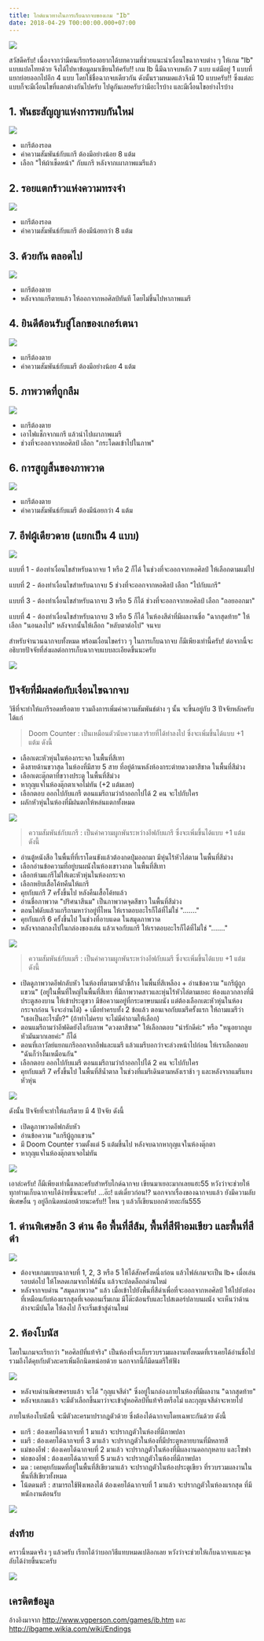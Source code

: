 ```yaml
---
title: ไกด์แนวทางในการเก็บฉากจบของเกม "Ib"
date: 2018-04-29 T00:00:00.000+07:00
---
```


![](/assets/images/ibend3/leave.png)

สวัสดีครับ! เนื่องจากว่ามีคนเรียกร้องอยากได้บทความที่ช่วยแนะนำเงื่อนไขฉากจบต่าง ๆ ให้เกม "Ib" แบบแปลไทยด้วย จึงได้ไปหาข้อมูลมาเขียนให้ครับ!! เกม Ib นี้มีฉากจบหลัก 7 แบบ แต่มีอยู่ 1 แบบที่แยกย่อยออกไปอีก 4 แบบ โดยใช้ชื่อฉากจบเดียวกัน ดังนั้นรวมหมดแล้วจึงมี 10 แบบครับ!! ซึ่งแต่ละแบบก็จะมีเงื่อนไขที่แตกต่างกันไปครับ ไปดูกันเลยครับว่ามีอะไรบ้าง และมีเงื่อนไขอย่างไรบ้าง

##  1. พันธะสัญญาแห่งการพบกันใหม่ 

![](/assets/images/ibend3/promise.png)

- แกรีต้องรอด
- ค่าความสัมพันธ์กับแกรี ต้องมีอย่างน้อย 8 แต้ม
- เลือก "ให้ผ้าเช็ดหน้า" กับแกรี หลังจากเผาภาพแมรีแล้ว

##  2. รอยแตกร้าวแห่งความทรงจำ 

![](/assets/images/ibend3/crannies.png)

- แกรีต้องรอด
- ค่าความสัมพันธ์กับแกรี ต้องมีน้อยกว่า 8 แต้ม

## 3. ด้วยกัน ตลอดไป

![](/assets/images/ibend3/together.png)

- แกรีต้องตาย
- หลังจากแกรีตายแล้ว ให้ออกจากหอศิลป์ทันที โดยไม่ขึ้นไปหาภาพแมรี

## 4. ยินดีต้อนรับสู่โลกของเกอร์เตนา

![](/assets/images/ibend3/world.png)

- แกรีต้องตาย
- ค่าความสัมพันธ์กับแมรี ต้องมีอย่างน้อย 4 แต้ม

## 5. ภาพวาดที่ถูกลืม

![](/assets/images/ibend3/forgotten.png)

- แกรีต้องตาย
- เอาไฟแช็กจากแกรี แล้วนำไปเผาภาพแมรี
- ช่วงที่จะออกจากหอศิลป์ เลือก "กระโดดเข้าไปในภาพ"

## 6. การสูญสิ้นของภาพวาด

![](/assets/images/ibend3/demise.png)

- แกรีต้องตาย
- ค่าความสัมพันธ์กับแมรี ต้องมีน้อยกว่า 4 แต้ม

## 7. อีฟผู้เดียวดาย (แยกเป็น 4 แบบ)

![](/assets/images/ibend3/alone.png)

แบบที่ 1 - ต้องทำเงื่อนไขสำหรับฉากจบ 1 หรือ 2 ก็ได้ ในช่วงที่จะออกจากหอศิลป์ ให้เลือกตามแม่ไป

แบบที่ 2 - ต้องทำเงื่อนไขสำหรับฉากจบ 5 ช่วงที่จะออกจากหอศิลป์ เลือก "ไปกับแกรี"

แบบที่ 3 - ต้องทำเงื่อนไขสำหรับฉากจบ 3 หรือ 5 ก็ได้ ช่วงที่จะออกจากหอศิลป์ เลือก "ถอยออกมา"

แบบที่ 4 - ต้องทำเงื่อนไขสำหรับฉากจบ 3 หรือ 5 ก็ได้ ในห้องสีดำที่มีผลงานชื่อ "ฉากสุดท้าย" ให้เลือก "นอนลงไป" หลังจากนั้นให้เลือก "หลับตาต่อไป" จนจบ

สำหรับจำนวนฉากจบทั้งหมด พร้อมเงื่อนไขคร่าว ๆ ในการเก็บฉากจบ ก็มีเพียงเท่านี้ครับ! ต่อจากนี้จะอธิบายปัจจัยที่ส่งผลต่อการเก็บฉากจบแบบละเอียดขึ้นนะครับ 

![](/assets/images/ib/ib.png)

## ปัจจัยที่มีผลต่อกับเงื่อนไขฉากจบ

วิธีที่จะทำให้แกรีรอดหรือตาย รวมถึงการเพิ่มค่าความสัมพันธ์ต่าง ๆ นั้น จะขึ้นอยู่กับ 3 ปัจจัยหลักครับ ได้แก่

> Doom Counter : เป็นเหมือนตัวนับความเลวร้ายที่ได้ทำลงไป ซึ่งจะเพิ่มขึ้นได้แบบ +1 แต้ม ดังนี้

- เลือกเตะหัวหุ่นในห้องกระจก ในพื้นที่สีเทา
- ดึงสายด้านขวาสุด ในห้องที่มีสาย 5 สาย ที่อยู่ด้านหลังห้องกระต่ายดวงตาสีชาด ในพื้นที่สีม่วง
- เลือกเตะตุ๊กตาที่ขวางประตู ในพื้นที่สีม่วง
- หากุญแจในห้องตุ๊กตาเจอไม่ทัน (+2 แต้มเลย)
- เลือกตอบ ออกไปกับแกรี ตอนแมรีถามว่าถ้าออกไปได้ 2 คน จะไปกับใคร
- ผลักหัวหุ่นในห้องที่มีฝนตกให้หล่นแตกทั้งหมด

![](/assets/images/ibend3/garrykick.png)

> ความสัมพันธ์กับแกรี : เป็นค่าความผูกพันระหว่างอีฟกับแกรี ซึ่งจะเพิ่มขึ้นได้แบบ +1 แต้ม ดังนี้

- อ่านตู้หนังสือ ในพื้นที่ที่เราโดนขังแล้วต้องกดปุ่มออกมา มีหุ่นไร้หัวไล่ตาม ในพื้นที่สีม่วง
- เลือกอ่านข้อความที่อยู่บนผนังในห้องเขาวงกต ในพื้นที่สีเทา
- เลือกห้ามแกรีไม่ให้เตะหัวหุ่นในห้องกระจก
- เลือกหยิบเสื้อโค้ทคืนให้แกรี
- คุยกับแกรี 7 ครั้งขึ้นไป หลังคืนเสื้อโค้ทแล้ว
- อ่านชื่อภาพวาด "ปริศนาสีนม" เป็นภาพวาดจุดสีขาว ในพื้นที่สีม่วง
- ตอนไฟดับแล้วแกรีถามหาว่าอยู่ที่ไหน ให้เราตอบอะไรก็ได้ที่ไม่ใช่ "......."
- คุยกับแกรี 6 ครั้งขึ้นไป ในช่วงที่อาบแดด ในสมุดภาพวาด
- หลังจากตกลงไปในกล่องของเล่น แล้วเจอกับแกรี ให้เราตอบอะไรก็ได้ที่ไม่ใช่ "......."

![](/assets/images/ibend3/nightmare.png)

> ความสัมพันธ์กับแมรี : เป็นค่าความผูกพันระหว่างอีฟกับแมรี ซึ่งจะเพิ่มขึ้นได้แบบ +1 แต้ม ดังนี้

- เปิดดูภาพวาดอีฟกลับหัว ในห้องที่ตามหาตัวขี้ก้าง ในพื้นที่สีเหลือง + อ่านข้อความ "แกรีผู้ถูกแขวน" 
(อยู่ในพื้นที่ใหญ่ในพื้นที่สีเทา ที่มีภาพวาดสาวและหุ่นไร้หัวไล่ตามเยอะ ห้องแถวกลางที่มีประตูสองบาน ให้เข้าประตูขวา มีข้อความอยู่ที่กระดาษบนผนัง 
แต่ต้องเลือกเตะหัวหุ่นในห้องกระจกก่อน จึงจะอ่านได้) + เมื่อทำครบทั้ง 2 ข้อแล้ว ตอนเจอกับแมรีครั้งแรก ให้ถามแมรีว่า "เธอเป็นอะไรมั้ย?" (ถ้าทำไม่ครบ จะไม่มีคำถามให้เลือก)
- ตอนแมรีถามว่าอีฟคิดยังไงกับภาพ "ดวงตาสีชาด" ให้เลือกตอบ "น่ารักดีค่ะ" หรือ "หนูอยากลูบหัวมันมากเลยค่ะ" ก็ได้
- ตอนที่เถาวัลย์แยกแกรีออกจากอีฟและแมรี แล้วแมรีบอกว่าจะล่วงหน้าไปก่อน ให้เราเลือกตอบ "ฉันก็ว่างั้นเหมือนกัน"
- เลือกตอบ ออกไปกับแมรี ตอนแมรีถามว่าถ้าออกไปได้ 2 คน จะไปกับใคร
- คุยกับแมรี 7 ครั้งขึ้นไป ในพื้นที่สีน้ำตาล ในช่วงที่แมรีเดินตามหลังเราช้า ๆ และหลังจากแมรีแทงหัวหุ่น

![](/assets/images/ibend3/marytalk.png)

ดังนั้น ปัจจัยที่จะทำให้แกรีตาย มี 4 ปัจจัย ดังนี้

- เปิดดูภาพวาดอีฟกลับหัว 
- อ่านข้อความ "แกรีผู้ถูกแขวน"
- มี Doom Counter รวมตั้งแต่ 5 แต้มขึ้นไป หลังจบฉากหากุญแจในห้องตุ๊กตา
- หากุญแจในห้องตุ๊กตาเจอไม่ทัน

![](/assets/images/ibend3/dollroom.png)

เอาล่ะครับ! ก็มีเพียงเท่านี้แหละครับสำหรับไกด์ฉากจบ เขียนมาเยอะมากเลยแฮะ55 หวังว่าจะช่วยให้ทุกท่านเก็บฉากจบได้ง่ายขึ้นนะครับ!
...อ๊ะ! แต่เดี๋ยวก่อน!? นอกจากเรื่องของฉากจบแล้ว ยังมีความลับพิเศษอื่น ๆ อยู่อีกนิดหน่อยด้วยนะครับ!! ไหน ๆ แล้วก็เขียนบอกด้วยละกัน555

## 1. ด่านพิเศษอีก 3 ด่าน คือ พื้นที่สีส้ม, พื้นที่สีฟ้าอมเขียว และพื้นที่สีดำ

![](/assets/images/ib/ib.png)

- ต้องจบเกมแบบฉากจบที่ 1, 2, 3 หรือ 5 ให้ได้สักครั้งหนึ่งก่อน แล้วไฟล์เกมจะเป็น Ib+ เมื่อเล่นรอบต่อไป ให้โหลดเกมจากไฟล์นั้น แล้วจะปลดล็อกด่านใหม่
- หลังจากจบด่าน "สมุดภาพวาด" แล้ว เมื่อเข้าไปยังพื้นที่สีดำเพื่อที่จะออกจากหอศิลป์ ให้ไปยังห้องที่เหมือนกับห้องแรกสุดที่เจอตอนเริ่มเกม มีโต๊ะต้อนรับและโปสเตอร์ปลาบนผนัง 
จะเห็นว่าด้านล่างจะมีบันได ให้ลงไป ก็จะเริ่มเข้าสู่ด่านใหม่

## 2. ห้องโบนัส 

โดยในเกมจะเรียกว่า "หอศิลป์ที่แท้จริง" เป็นห้องที่จะเก็บรวบรวมผลงานทั้งหมดที่เราเคยได้อ่านชื่อไป รวมถึงได้คุยกับตัวละครเพิ่มอีกนิดหน่อยด้วย นอกจากนี้ก็มีดนตรีให้ฟัง

![](/assets/images/ib/ib.png)

- หลังจบด่านพิเศษครบแล้ว จะได้ "กุญแจสีดำ" ซึ่งอยู่ในกล่องภายในห้องที่มีผลงาน "ฉากสุดท้าย" 
- หลังจบเกมแล้ว จะมีตัวเลือกขึ้นมาว่าจะเข้าสู่หอศิลป์ที่แท้จริงหรือไม่ และกุญแจสีดำจะหายไป

ภายในห้องโบนัสนี้ จะมีตัวละครมาปรากฎตัวด้วย ซึ่งต้องได้ฉากจบโดยเฉพาะกันด้วย ดังนี้

- แกรี : ต้องเคยได้ฉากจบที่ 1 มาแล้ว จะปรากฎตัวในห้องที่มีภาพปลา
- แมรี : ต้องเคยได้ฉากจบที่ 3 มาแล้ว จะปรากฎตัวในห้องที่มีประตูหลายบานที่มีหลายสี
- แม่ของอีฟ : ต้องเคยได้ฉากจบที่ 2 มาแล้ว จะปรากฎตัวในห้องที่มีผลงานดอกกุหลาบ และโซฟา
- พ่อของอีฟ : ต้องเคยได้ฉากจบที่ 5 มาแล้ว จะปรากฎตัวในห้องที่มีภาพปลา
- มด : เคยคุยกับมดที่อยู่ในพื้นที่สีเขียวมาแล้ว จะปรากฎตัวในห้องประตูเขียว ที่รวบรวมผลงานในพื้นที่สีเขียวทั้งหมด
- โน้ตดนตรี : สามารถใช้ฟังเพลงได้ ต้องเคยได้ฉากจบที่ 1 มาแล้ว จะปรากฎตัวในห้องแรกสุด ที่มีพนักงานต้อนรับ

![](/assets/images/ibend3/garryingal.jpg)

## ส่งท้าย

คราวนี้หมดจริง ๆ แล้วครับ เรียกได้ว่าบอกวิธีแทบหมดเปลิอกเลย หวังว่าจะช่วยให้เก็บฉากจบและจุดลับได้ง่ายขึ้นนะครับ

![](/assets/images/wezlogo2crop645.png)

## เครดิตข้อมูล

อ้างอิงมาจาก http://www.vgperson.com/games/ib.htm และ http://ibgame.wikia.com/wiki/Endings
